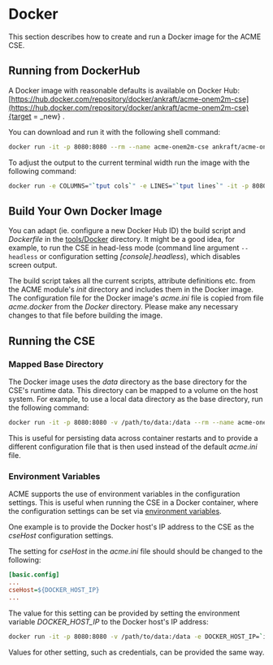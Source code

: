 # Docker

This section describes how to create and run a Docker image for the ACME CSE. 


## Running from DockerHub

A Docker image with reasonable defaults is available on Docker Hub: [https://hub.docker.com/repository/docker/ankraft/acme-onem2m-cse](https://hub.docker.com/repository/docker/ankraft/acme-onem2m-cse){target = _new} .

You can download and run it with the following shell command:

```sh title="Download Image and Run"
docker run -it -p 8080:8080 --rm --name acme-onem2m-cse ankraft/acme-onem2m-cse
```

To adjust the output to the current terminal width run the image with the following command:

```sh title="Run Container with Terminal Width"
docker run -e COLUMNS="`tput cols`" -e LINES="`tput lines`" -it -p 8080:8080 --rm --name acme-onem2m-cse ankraft/acme-onem2m-cse
```


## Build Your Own Docker Image

You can adapt (ie. configure a new Docker Hub ID) the build script and *Dockerfile* in the [tools/Docker](../tools/Docker) directory. It might be a good idea, for example, to run the CSE in head-less mode (command line argument `--headless` or configuration setting *[console].headless*), which disables screen output.

The build script takes all the current scripts, attribute definitions etc. from the ACME module's *init* directory and includes them in the Docker image. The configuration file for the Docker image's *acme.ini* file is copied from file *acme.docker* from the *Docker* directory. Please make any necessary changes to that file before building the image.


## Running the CSE 

### Mapped Base Directory

The Docker image uses the *data* directory as the base directory for the CSE's runtime data. This directory can be mapped to a volume on the host system. For example, to use a local data directory as the base directory, run the following command:

```sh title="Run Container with Mapped Base Directory"
docker run -it -p 8080:8080 -v /path/to/data:/data --rm --name acme-onem2m-cse ankraft/acme-onem2m-cse
```

This is useful for persisting data across container restarts and to provide a different configuration file that is then used instead of the default *acme.ini* file.


###  Environment Variables

ACME supports the use of environment variables in the configuration settings. This is useful when running the CSE in a Docker container, where the configuration settings can be set via [environment variables](../setup/Configuration-introduction.md#environment-variables). 

One example is to provide the Docker host's IP address to the CSE as the *cseHost* configuration settings.

The setting for *cseHost* in the *acme.ini* file should should be changed to the following:

```ini title="Use Environment Variable to set Host IP"
[basic.config]
...
cseHost=${DOCKER_HOST_IP}
...
```


The value for this setting can be provided by setting the environment variable *DOCKER_HOST_IP* to the Docker host's IP address:

```sh title="Run Container with Docker Host IP Environment Variable"
docker run -it -p 8080:8080 -v /path/to/data:/data -e DOCKER_HOST_IP=`ifconfig en0 | awk '$1 == "inet" {print $2}'` -rm --name acme-onem2m-cse ankraft/acme-onem2m-cse
```

Values for other setting, such as credentials, can be provided the same way.

